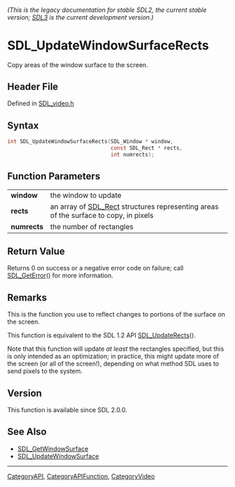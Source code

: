 ###### (This is the legacy documentation for stable SDL2, the current stable version; [SDL3](https://wiki.libsdl.org/SDL3/) is the current development version.)
# SDL_UpdateWindowSurfaceRects

Copy areas of the window surface to the screen.

## Header File

Defined in [SDL_video.h](https://github.com/libsdl-org/SDL/blob/SDL2/include/SDL_video.h)

## Syntax

```c
int SDL_UpdateWindowSurfaceRects(SDL_Window * window,
                                 const SDL_Rect * rects,
                                 int numrects);

```

## Function Parameters

|                  |                                                                                                  |
| ---------------- | ------------------------------------------------------------------------------------------------ |
| **window**       | the window to update                                                                             |
| **rects**        | an array of [SDL_Rect](SDL_Rect) structures representing areas of the surface to copy, in pixels |
| **numrects**     | the number of rectangles                                                                         |

## Return Value

Returns 0 on success or a negative error code on failure; call
[SDL_GetError](SDL_GetError)() for more information.

## Remarks

This is the function you use to reflect changes to portions of the surface
on the screen.

This function is equivalent to the SDL 1.2 API
[SDL_UpdateRects](SDL_UpdateRects)().

Note that this function will update _at least_ the rectangles specified,
but this is only intended as an optimization; in practice, this might
update more of the screen (or all of the screen!), depending on what method
SDL uses to send pixels to the system.

## Version

This function is available since SDL 2.0.0.

## See Also

- [SDL_GetWindowSurface](SDL_GetWindowSurface)
- [SDL_UpdateWindowSurface](SDL_UpdateWindowSurface)

----
[CategoryAPI](CategoryAPI), [CategoryAPIFunction](CategoryAPIFunction), [CategoryVideo](CategoryVideo)

